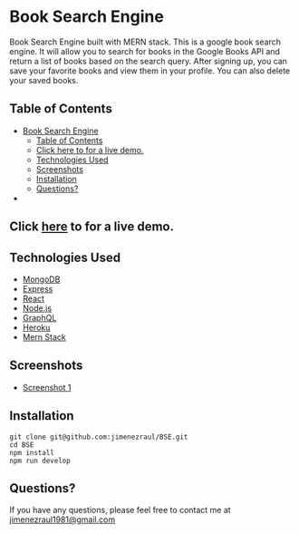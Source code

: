 # Book Search Engine

Book Search Engine built with MERN stack.
This is a google book search engine. It will allow you to search for books in the Google Books API and return a list of books based on the search query.
After signing up, you can save your favorite books and view them in your profile. You can also delete your saved books.

## Table of Contents

- [Book Search Engine](#book-search-engine)
  - [Table of Contents](#table-of-contents)
  - [Click here to for a live demo.](#click-here-to-for-a-live-demo)
  - [Technologies Used](#technologies-used)
  - [Screenshots](#screenshots)
  - [Installation](#installation)
  - [Questions?](#questions)
-

## Click [here](https://limitless-citadel-36819.herokuapp.com/) to for a live demo.

## Technologies Used

- [MongoDB](https://www.mongodb.com/)
- [Express](https://expressjs.com/)
- [React](https://reactjs.org/)
- [Node.js](https://nodejs.org/)
- [GraphQL](https://graphql.org/)
- [Heroku](https://www.heroku.com/)
- [Mern Stack](https://mern.io/)

## Screenshots

- [Screenshot 1](./screenshots/screenshot1.png)

## Installation

```
git clone git@github.com:jimenezraul/BSE.git
cd BSE
npm install
npm run develop
```

## Questions?

If you have any questions, please feel free to contact me at [jimenezraul1981@gmail.com](mailto:jimenezraul1981@gmail.com)
